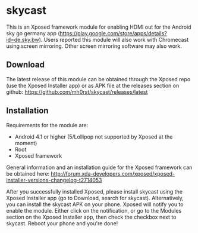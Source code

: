 # skycast

This is an Xposed framework module for enabling HDMI out for the Android sky go germany app (<https://play.google.com/store/apps/details?id=de.sky.bw>). Users reported this module will also work with Chromecast using screen mirroring. Other screen mirroring software may also work.

## Download

The latest release of this module can be obtained through the Xposed repo (use the Xposed Installer app) or as APK file at the releases section on github: https://github.com/mh0rst/skycast/releases/latest

## Installation

Requirements for the module are:
* Android 4.1 or higher (5/Lollipop not supported by Xposed at the moment)
* Root
* Xposed framework

General information and an installation guide for the Xposed framework can be obtained here: http://forum.xda-developers.com/xposed/xposed-installer-versions-changelog-t2714053

After you successfully installed Xposed, please install skycast using the Xposed Installer app (go to Download, search for skycast). Alternatively, you can install the skycast APK on your phone.
Xposed will notify you to enable the module. Either click on the notification, or go to the Modules section on the Xposed Installer app, then check the checkbox next to skycast. Reboot your phone and you're done!